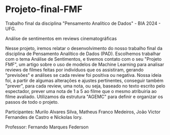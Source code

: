 # Projeto-final-FMF

Trabalho final da disciplina "Pensamento Analítico de Dados" - BIA 2024 - UFG.

Análise de sentimentos em reviews cinematográficas

Nesse projeto, iremos relatar o desenvolvimento do nosso trabalho final da disciplina de Pensamento Analítico de Dados (PAD). Escolhemos trabalhar com o tema Análise de Sentimentos, e tivemos contato com o seu "Projeto FMF", um artigo sobre o uso de modelos de Machine Learning para analisar reviews de filmes feitas por indivíduos que os assistiram, gerando "previsões" e análises se cada review foi positiva ou negativa. Nossa ideia foi, a partir de algumas alterações e ajustes pertinentes, conseguir também "prever", para cada review, uma nota, ou seja, baseado no texto escrito pelo espectador, prever uma nota de 1 a 5 ao filme que o mesmo atribuiria ao filme avaliado. Utilizamos da estrutura "AGEMC" para definir e organizar os passos de todo o projeto.

Participantes: Murilo Alvares Silva, Matheus Franco Medeiros, João Victor Fernandes de Castro e Nickolas Iory.

Professor: Fernando Marques Federson
